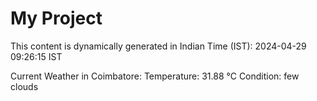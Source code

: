 # My Project

This content is dynamically generated in Indian Time (IST): 2024-04-29 09:26:15 IST


Current Weather in Coimbatore:
Temperature: 31.88 °C
Condition: few clouds

